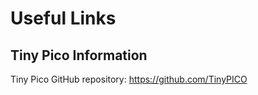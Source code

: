 # Useful Links

## Tiny Pico Information
Tiny Pico GitHub repository: https://github.com/TinyPICO




